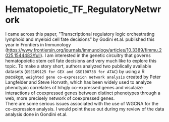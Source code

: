 # Hematopoietic_TF_RegulatoryNetwrork
I came across this paper, "Transcriptional regulatory logic orchestrating lymphoid and myeloid cell fate decisions" by Godini et.al. published this year in Frontiers in Immunology (https://www.frontiersin.org/journals/immunology/articles/10.3389/fimmu.2025.1544483/full). I am interested in the genetic circuitry that governs hematopoietic stem cell fate decisions and very much like to explore this topic.   To make a story short, authors analyzed two publically available datasets (```GSE109125 for GEX and GSE100738 for ATAC```) by using a R pacakge, ```weighted gene co-expression network analysis``` created by Peter Langfelder and  Steve Horvath, which has been widely used to analyze phenotypic correlates of hihgly co-expressed genes and visulaize interactions of coexpressed genes  between distinct phenotypes through a web, more precisely network of coexpressed genes.  
There are some serious issues associated with the use of WGCNA for the co-expression analysis.  I would point these out during my review of the data analysis done in Gondini et.al.  
